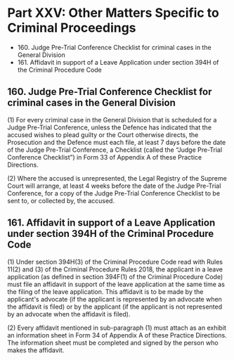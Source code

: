 # Part XXV: **Other Matters Specific to Criminal Proceedings**

<ul type="*">
	<li>160. Judge Pre-Trial Conference Checklist for criminal cases in the General Division</li>
    <li>161. Affidavit in support of a Leave Application under section 394H of the Criminal Procedure Code</li>
</ul>




## 160. Judge Pre-Trial Conference Checklist for criminal cases in the General Division

(1) For every criminal case in the General Division that is scheduled for a Judge Pre-Trial Conference, unless the Defence has indicated that the accused wishes to plead guilty or the Court otherwise directs, the Prosecution and the Defence must each file, at least 7 days before the date of the Judge Pre-Trial Conference, a Checklist (called the “Judge Pre-Trial Conference Checklist”) in Form 33 of Appendix A of these Practice Directions.

(2) Where the accused is unrepresented, the Legal Registry of the Supreme Court will arrange, at least 4 weeks before the date of the Judge Pre-Trial Conference, for a copy of the Judge Pre-Trial Conference Checklist to be sent to, or collected by, the accused.

## 161. Affidavit in support of a Leave Application under section 394H of the Criminal Procedure Code

(1) Under section 394H(3) of the Criminal Procedure Code read with Rules 11(2) and (3)
of the Criminal Procedure Rules 2018, the applicant in a leave application (as defined in section 394F(1) of the Criminal Procedure Code) must file an affidavit in support of the leave application at the same time as the filing of the leave application. This affidavit is to be made by the applicant's advocate (if the applicant is represented by an advocate when the affidavit is filed) or by the applicant (if the applicant is not represented by an advocate when the affidavit is filed).

(2) Every affidavit mentioned in sub-paragraph (1) must attach as an exhibit an information sheet in Form 34 of Appendix A of these Practice Directions. The information sheet must be completed and signed by the person who makes the affidavit.
